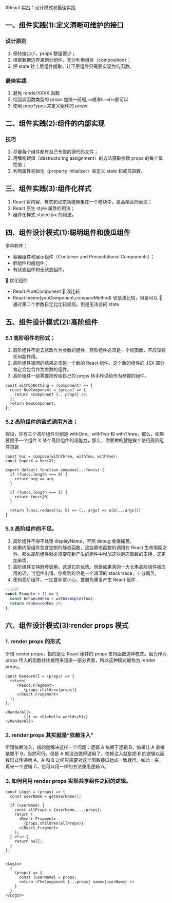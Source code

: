 #React 实战：设计模式和最佳实践

## 一、组件实践(1):定义清晰可维护的接口

### 设计原则

1. 保持接口小，props 数量要少；
2. 根据数据边界来划分组件，充分利用组合（composition）；
3. 把 state 往上层组件提取，让下层组件只需要实现为纯函数。

### 最佳实践

1. 避免 renderXXXX 函数
2. 给回调函数类型的 props 加统一前缀,`on`或者`handle`都可以
3. 使用 propTypes 来定义组件的 props

## 二、组件实践(2):组件的内部实现

### 技巧

1. 尽量每个组件都有自己专属的源代码文件；
2. 用解构赋值（destructuring assignment）的方法获取参数 props 的每个属性值；
3. 利用属性初始化（property initializer）来定义 state 和成员函数。

## 三、组件实践(3):组件化样式

1. React 将内容、样式和动态功能聚集在一个模块中，是高聚合的表现；
2. React 原生 style 属性的用法；
3. 组件化样式 styled jsx 的用法。

## 四、组件设计模式(1):聪明组件和傻瓜组件

多种称呼：

- 容器组件和展示组件（Container and Presentational Components）；
- 胖组件和瘦组件；
- 有状态组件和无状态组件。

 优化组件

- React.PureComponent  浅比较
- React.memo(youComponent,compareMethod) 也是浅比较，但是可以  通过第二个参数自定比比较规则，但是无法访问 state

## 五、组件设计模式(2):高阶组件

### 5.1 高阶组件的形式；

1. 高阶组件不能去修改作为参数的组件，高阶组件必须是一个纯函数，不应该有任何副作用。
2. 高阶组件返回的结果必须是一个新的 React 组件，这个新的组件的 JSX 部分肯定会包含作为参数的组件。
3. 高阶组件一般需要把传给自己的 props 转手传递给作为参数的组件。

```
const withDoNothing = (Component) => {
  const NewComponent = (props) => {
    return <Component {...props} />;
  };
  return NewComponent;
};
```

### 5.2 高阶组件的链式调用方法；

假设，你有三个高阶组件分别是 withOne、withTwo 和 withThree，那么，如果要赋予一个组件 X 某个高阶组件的超能力，那么，你要做的就是挨个使用高阶组件包装

```
const hoc = compose(withThree, withTow, withOne);
const SuperX = hoc(X);
```

```
export default function compose(...funcs) {
  if (funcs.length === 0) {
    return arg => arg
  }

  if (funcs.length === 1) {
    return funcs[0]
  }

  return funcs.reduce((a, b) => (...args) => a(b(...args)))
}
```

### 5.3 高阶组件的不足。

1. 高阶组件不得不处理 displayName，不然 debug 会很痛苦。
2. 如果内层组件包含定制的静态函数，这些静态函数的调用在 React 生命周期之外，那么高阶组件就必须要在新产生的组件中增加这些静态函数的支持，这更加麻烦。
3. 高阶组件支持嵌套调用，这是它的优势。但是如果真的一大长串高阶组件被应用的话，当组件出错，你看到的会是一个超深的 stack trace，十分痛苦。
4. 使用高阶组件，一定要非常小心，要避免重复产生 React 组件.

```jsx
//反例
const Example = () => {
  const EnhancedFoo = withExample(Foo);
  return <EnhancedFoo />;
};
```

## 六、组件设计模式(3):render props 模式

### 1. render props 的形式

所谓 render props，指的是让 React 组件的 props 支持函数这种模式。因为作为 props 传入的函数往往被用来渲染一部分界面，所以这种模式被称为 render props。

```
const RenderAll = (props) => {
  return(
     <React.Fragment>
     	{props.children(props)}
     </React.Fragement>
  );
};

<RenderAll>
        {() => <h1>hello world</h1>}
</RenderAll>
```

### 2. render props 其实就是“依赖注入”

所谓依赖注入，指的是解决这样一个问题：逻辑 A 依赖于逻辑 B，如果让 A 直接依赖于 B，当然可行，但是 A 就没法做得通用了。依赖注入就是把 B 的逻辑以函数形式传递给 A，A 和 B 之间只需要对这个函数接口达成一致就行，如此一来，再来一个逻辑 C，也可以用一样的方法重用逻辑 A。

### 3. 如何利用 render props 实现共享组件之间的逻辑。
```
const Login = (props) => {
  const userName = getUserName();

  if (userName) {
    const allProps = {userName, ...props};
    return (
      <React.Fragment>
        {props.children(allProps)}
      </React.Fragment>
    );
  } else {
    return null;
  }
};


<Login>
  {
    (props) => {
      const {userName} = props;
      return <TheComponent {...props} name={userName} />
    }
  }
</Login>
```